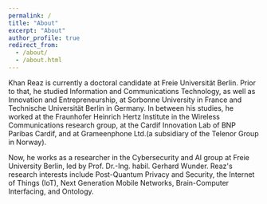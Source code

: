 ```yaml
---
permalink: /
title: "About"
excerpt: "About"
author_profile: true
redirect_from: 
  - /about/
  - /about.html
---
```



Khan Reaz is currently a doctoral candidate at Freie Universität Berlin. Prior to that, he studied Information and Communications Technology, as well as Innovation and Entrepreneurship, at Sorbonne University in France and Technische Universität Berlin in Germany. In between his studies, he worked at the Fraunhofer Heinrich Hertz Institute in the Wireless Communications research group, at the Cardif Innovation Lab of BNP Paribas Cardif, and at Grameenphone Ltd.(a subsidiary of the Telenor Group in Norway).

Now, he works as a researcher in the Cybersecurity and AI group at Freie University Berlin, led by Prof. Dr.-Ing. habil. Gerhard Wunder. Reaz's research interests include Post-Quantum Privacy and Security, the Internet of Things (IoT), Next Generation Mobile Networks, Brain-Computer Interfacing, and Ontology.

